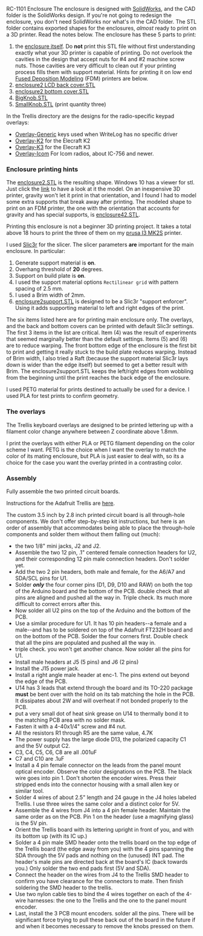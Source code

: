RC-1101 Enclosure
The enclosure is designed with <a href='solidworks.com'>SolidWorks</a>, and the CAD folder is
the SolidWorks design. If you're not going to redesign the enclosure, you
don't need SolidWorks nor what's in the CAD folder. The STL folder contains exported shapes for the enclosures,
<i>almost</i> ready to print on a 3D printer. 
Read the notes below.
The enclosure has these 5 parts to print:
<ol>
	<li>the <a href='STL/enclosure2.STL'>enclosure itself</a>. Do <b>not</b> print this STL file without first 
	understanding exactly what your 3D printer is
       	capable of printing. Do not overlook the cavities
	in the design that accept nuts for #4 and #2 machine screw nuts. Those cavities are very difficult to clean out if your printing
	process fills them with support material. Hints for printing it on low end
	<a href='https://en.wikipedia.org/wiki/Fused_filament_fabrication#Fused_deposition_modeling'>Fused Deposition Modeling</a> (FDM) printers are below.
	<li><a href='STL/enclosure2 LCD back cover.STL'>enclosure2 LCD back cover.STL</a>
	<li><a href='STL/enclosure2 bottom cover.STL'>enclosure2 bottom cover.STL</a>
	<li><a href='STL/BigKnob.STL'>BigKnob.STL</a>
	<li><a href='STL/SmallKnob.STL'>SmallKnob.STL</a> (print quantity three)
</ol>

In the Trellis directory are the designs for the radio-specific
keypad overlays:
<ul>
	<li><a href='STL/Overlay-Generic.STL'>Overlay-Generic</a> keys used when WriteLog has no specific driver
	<li><a href='STL/Overlay-K2.STL'>Overlay-K2</a> for the Elecraft K2
	<li><a href='STL/Overlay-K3.STL'>Overlay-K3</a> for the Elecraft K3
	<li><a href='STL/Overlay-Icom.STL'>Overlay-Icom</a> For Icom radios, about IC-756 and newer.
</ul>
<h3>Enclosure printing hints</h3>
The <a href='STL/enclosure2.STL'>enclosure2.STL</a> is the resulting shape. 
Windows 10 has a viewer for stl. Just click the <a href='STL/enclosure2.STL'>link</a> 
to have a look at it the model. 
On an inexpensive 3D printer, gravity won't let it print in that orientation, and I found I had to model some extra 
supports that break away
after printing. The modeled shape to print on an FDM printer, the one with the orientation that accounts for gravity and
has special supports, is <a href='STL/enclosure42.STL'>enclosure42.STL</a>. 

<p>Printing this enclosure is not a beginner 3D printing project. It takes a total above 18 hours to print the three of them on my 
<a href='http://prusa3d.com'>prusa I3 MK2S</a> printer. </p>

<p>I used <a href='http://slic3r.org'>Slic3r</a> for the slicer. The slicer parameters <b>are</b> important for 
the main enclosure. In particular:</p>
<ol>
	<li>Generate support material is <b>on</b>.</li>
	<li>Overhang threshold of <b>20</b> degrees.</li>
	<li>Support on build plate is <b>on</b>.</li>
	<li>I used the support material options <code>Rectilinear grid</code> with pattern spacing of 2.5 mm.</li>
        <li>I used a Brim width of 2mm. </li>
        <li><a href='STL/enclosure2support.STL'>enclosure2support.STL</a> is designed to be a Slic3r "support enforcer". Using it adds supporting
material to left and right edges of the print.
</li>
</ol>
<p>The six items listed here are for printing main enclosure only. The overlays, and the back and bottom covers can
be printed with default Slic3r settings. The first 3 items in the list are critical. Item (4) 
was the result of experiments that seemed marginally better than the default settings. Items (5) and (6) 
are to reduce warping. The front bottom edge of the enclosure is the first bit to print
and getting it really stuck to the build plate reduces warping. Instead of Brim width, I also tried
a Raft (because the support material Slic3r lays down is wider than the edge itself) but seemed
to get a better result with Brim. The enclosure2support.STL keeps the left/right edges from wobbling
from the beginning until the print reaches the back edge of the enclosure.</p>
I used PETG material for prints destined to actually be used for a device. I used PLA for test prints to 
confirm geometry. 
<h3>The overlays</h3>
<p>The Trellis keyboard overlays are designed to be printed lettering up with a filament color change anywhere
between Z coordinate above 1.8mm.</p> I print the overlays with either PLA or PETG filament depending on the color scheme
I want. PETG is the choice when I want the overlay to match the color of its mating enclosure, but PLA is just
easier to deal with, so its a choice for the case you want the overlay printed in a contrasting color.
<h3>Assembly</h3>
<p>
Fully assemble the two printed circuit boards. </p>
<p>Instructions for the Adafruit Trellis are
<a href='https://learn.adafruit.com/adafruit-trellis-diy-open-source-led-keypad/adding-leds'>here</a>.</p>
<p>The custom 3.5 inch by 2.8 inch printed circuit board is all through-hole components. We don't
offer step-by-step kit instructions, but here is an order of assembly that accommodates being able to
place the through-hole components and solder them without them falling out (much):</p>
<ul>
	<li>the two 1/8" mini jacks, J2 and J2.
	<li>Assemble the two 12 pin, .1" centered female connection headers for U2, and their corresponding
       12 pin male connection headers. Don't solder yet.
       <li>Add the two 2 pin headers, both male and female, for the A6/A7 and SDA/SCL pins for U1.
       <li>Solder <i><b>only</b></i> the four corner pins (D1, D9, D10 and RAW) on both the top of the Arduino board
and the bottom of the PCB. double check that all pins are aligned and pushed all the way in. 
Triple check. Its much more difficult to correct errors after this.
<li>Now solder all U2 pins on the top of the Arduino and the bottom of the PCB.
<li>Use a similar procedure for U1. It has 10 pin headers--a female and a male--and has to be soldered
on top of the Adafruit FT232H board and on the bottom of the PCB. Solder the four corners first.
Double check that all the pins are populated and pushed all the way in.
<li>triple check. you won't get another chance. Now solder all the pins for U1.
<li>Install male headers at J5 (5 pins) and J6 (2 pins)
<li>Install the J15 power jack.
<li>Install a right angle male header at enc-1. The pins extend out beyond the edge of the PCB.
<li>U14 has 3 leads that extend through the board and its TO-220 package <b>must</b> be bent over 
with the hold on its tab matching the hole in the PCB. It dissipates about 2W and will 
overheat if not bonded properly to the PCB.
<li>put a very small dot of heat sink grease on U14 to thermally bond it to the matching PCB
area with no solder mask.
<li>Fasten it with a 4-40x1/4" screw and #4 nut. 
<li>All the resistors R1 through R5 are the same value, 4.7K
<li>The power supply has the large diode D13, the polarized capacity C1 and the 5V output C2.
<li>C3, C4, C5, C6, C8 are all .001uF
<li>C7 and C10 are .1uF
<li>Install a 4 pin female connector on the leads from the panel mount optical encoder.
Observe the color designations on the PCB. The black wire goes into pin 1.
Don't shorten the encoder wires. Press their
stripped ends into the connector housing with a small allen key or similar tool.
<li>Solder 4 wires of about 2.5" length and 24 gauge in the J4 holes labeled Trellis.
I use three wires the same color and a distinct color for 5V.  
<li>Assemble the 4 wires from J4 into a 4 pin female header. Maintain the same order as on
the PCB. Pin 1 on the header (use a magnifying glass) is the 5V pin.
<li>Orient the Trellis board with its lettering upright in front of you, and with its bottom
up (with its IC up.)
<li>Solder a 4 pin male SMD header onto the trellis board on the top edge of the Trellis board
(the edge away from you) with the 4 pins spanning the SDA through the 5V pads and nothing
on the (unused) INT pad. The header's male pins are directed back at the board's IC (back
towards you.) Only solder the two end pads first (5V and SDA).
<li>Connect the header on the wires from J4 to the Trellis SMD header to confirm you have
clearance for the connectors to mate. Then finish soldering the SMD header to the trellis.
<li>Use two nylon cable ties to bind the 4 wires together on each of the 4-wire harnesses:
the one to the
Trellis and the one to the panel mount encoder.
<li>Last, install the 3 PCB mount encoders. solder all the pins. There will be significant
force trying to pull these back out of the board in the future if and when it becomes necessary to remove
the knobs pressed on them.
</ul>
